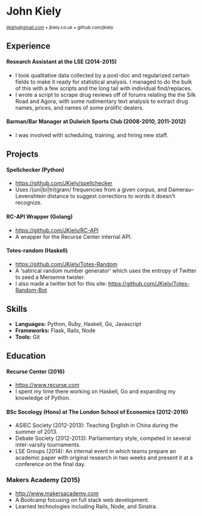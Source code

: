 # John Kiely
<sub>jjkiely@gmail.com • jkiely.co.uk • github.com/jkiely </sub>

## Experience

#### Research Assistant at the LSE (2014-2015)
- I took qualitative data collected by a post-doc and regularized certain fields to make it ready for statistical analysis. I managed to do the bulk of this with a few scripts and the long tail with individual find/replaces.
- I wrote a script to scrape drug reviews off of forums relating the the Silk Road and Agora, with some rudimentary text analysis to extract drug names, prices, and names of some prolific dealers.

#### Barman/Bar Manager at Dulwich Sports Club (2008-2010, 2011-2012)
- I was involved with scheduling, training, and hiring new staff.

## Projects

#### Spellchecker (Python)
- https://github.com/JKiely/spellchecker
- Uses /(uni|bi|tri)gram/ frequencies from a given corpus, and Damerau–Levenshtein distance to suggest corrections to words it doesn't recognize.

#### RC-API Wrapper (Golang)
- https://github.com/JKiely/RC-API
- A wrapper for the Recurse Center internal API.

#### Totes-random (Haskell)
- https://github.com/JKiely/Totes-Random
- A 'satirical random number generator' which uses the entropy of Twitter to seed a Mersenne twister.
- I also made a twitter bot for this site: https://github.com/JKiely/Totes-Random-Bot

## Skills

- **Languages:** Python, Ruby, Haskell, Go, Javascript
- **Frameworks:** Flask, Rails, Node
- **Tools:** Git

## Education

#### Recurse Center (2016)
- https://www.recurse.com
- I spent my time there working on Haskell, Go and expanding my knowledge of Python.

#### BSc Socology (Hons) at The London School of Economics (2012-2016)
- ASIEC Society (2012-2013): Teaching English in China during the summer of 2013.
- Debate Society (2012-2013): Parliamentary style, competed in several inter-varsity tournaments.
- LSE Groups (2014): An internal event in which teams prepare an academic paper with original research in two weeks and present it at a conference on the final day.

### Makers Academy (2015)
- http://www.makersacademy.com
- A Bootcamp focusing on full stack web development.
- Learned technologies including Rails, Node, and Sinatra.
